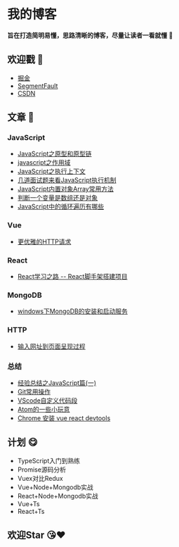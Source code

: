 # 我的博客
**旨在打造简明易懂，思路清晰的博客，尽量让读者一看就懂** :muscle:


## 欢迎戳 :rose:
- [掘金](https://juejin.im/user/59c126ce6fb9a00a3d134eea)
- [SegmentFault](https://segmentfault.com/u/hezizi)
- [CSDN](https://blog.csdn.net/yucihent)


## 文章 :book:
### JavaScript
- [JavaScript之原型和原型链](https://github.com/hezizi/myBlog/issues/1)
- [javascript之作用域](https://github.com/hezizi/myBlog/issues/2)
- [JavaScript之执行上下文](https://github.com/hezizi/myBlog/issues/3)
- [几道面试题来看JavaScript执行机制](https://github.com/hezizi/myBlog/issues/25)
- [JavaScript内置对象Array常用方法](https://github.com/hezizi/myBlog/issues/5)
- [判断一个变量是数组还是对象](https://github.com/hezizi/myBlog/issues/6)
- [JavaScript中的循环遍历有哪些](https://github.com/hezizi/myBlog/issues/18)

### Vue
- [更优雅的HTTP请求](https://github.com/hezizi/myBlog/issues/24)

### React
- [React学习之路 -- React脚手架搭建项目](https://github.com/hezizi/myBlog/issues/21)

### MongoDB
- [windows下MongoDB的安装和启动服务](https://github.com/hezizi/myBlog/issues/20)

### HTTP
- [输入网址到页面呈现过程](https://github.com/hezizi/myBlog/issues/15)

### 总结
- [经验总结之JavaScript篇(一)](https://github.com/hezizi/myBlog/issues/4)
- [Git常用操作](https://github.com/hezizi/myBlog/issues/19)
- [VScode自定义代码段](https://github.com/hezizi/myBlog/issues/7)
- [Atom的一些小玩意](https://github.com/hezizi/myBlog/issues/13)
- [Chrome 安装 vue react devtools](https://github.com/hezizi/myBlog/issues/14)


## 计划 :yum:
- TypeScript入门到熟练
- Promise源码分析
- Vuex对比Redux
- Vue+Node+Mongodb实战
- React+Node+Mongodb实战
- Vue+Ts
- React+Ts


## 欢迎Star :kissing_heart::heart:
